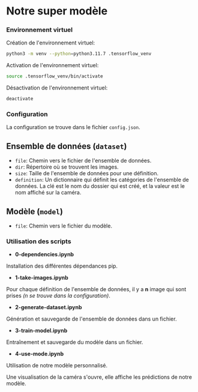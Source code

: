 # Notre super modèle

### Environnement virtuel

Création de l'environnement virtuel:
```sh
python3 -m venv --python=python3.11.7 .tensorflow_venv
```

Activation de l'environnement virtuel:
```sh
source .tensorflow_venv/bin/activate
```

Désactivation de l'environnement virtuel:
```sh
deactivate
```

### Configuration

La configuration se trouve dans le fichier `config.json`.

## Ensemble de données (`dataset`)

- `file`: Chemin vers le fichier de l'ensemble de données.
- `dir`: Répertoire où se trouvent les images.
- `size`: Taille de l'ensemble de données pour une définition.
- `definition`: Un dictionnaire qui définit les catégories de l'ensemble de données. La clé est le nom du dossier qui est créé, et la valeur est le nom affiché sur la caméra.

## Modèle (`model`)

- `file`: Chemin vers le fichier du modèle.

### Utilisation des scripts

- **0-dependencies.ipynb**

Installation des différentes dépendances pip.

- **1-take-images.ipynb**

Pour chaque définition de l'ensemble de données, il y a **n** image qui sont prises *(n se trouve dans la configuration)*.

- **2-generate-dataset.ipynb**

Génération et sauvegarde de l'ensemble de données dans un fichier.

- **3-train-model.ipynb**

Entraînement et sauvegarde du modèle dans un fichier.

- **4-use-mode.ipynb**

Utilisation de notre modèle personnalisé.

Une visualisation de la caméra s'ouvre, elle affiche les prédictions de notre modèle.
